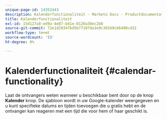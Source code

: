 ```yaml
---
unique-page-id: 14352443
description: Kalenderfunctionaliteit - Marketo Docs - Productdocumentatie
title: Kalenderfunctionaliteit
exl-id: 15d127a8-ed9a-4e87-b41e-0126a38ec2b8
source-git-commit: 72e1d29347bd5b77107da1e9c30169cb6490c432
workflow-type: tm+mt
source-wordcount: '53'
ht-degree: 0%

---
```


# Kalenderfunctionaliteit {#calendar-functionality}

Laat de ontvangers weten wanneer u beschikbaar bent door op de knop **Kalender** knop. De sjabloon wordt in uw Google-kalender weergegeven en u kunt specifieke datums en tijden toevoegen die u gratis hebt en de ontvanger kan reageren met een tijd die voor hem of haar geschikt is.
